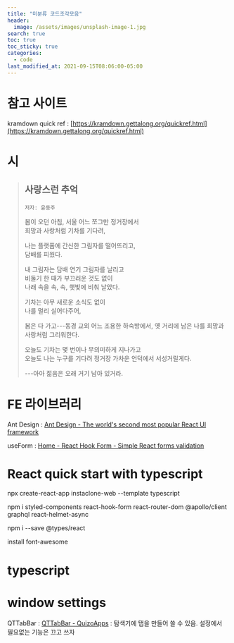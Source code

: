 ```yaml
---
title: "미분류 코드조각모음"
header:
  image: /assets/images/unsplash-image-1.jpg
search: true
toc: true
toc_sticky: true
categories:
  - code
last_modified_at: 2021-09-15T08:06:00-05:00
---
```


# 참고 사이트

kramdown quick ref : [https://kramdown.gettalong.org/quickref.html](https://kramdown.gettalong.org/quickref.html)

# 시

> ## 사랑스런 추억
>
> `저자: 윤동주`
>
> 봄이 오던 아침, 서울 어느 쪼그만 정거장에서   
> 희망과 사랑처럼 기차를 기다려,
>
> 나는 플랫폼에 간신한 그림자를 떨어뜨리고,   
> 담배를 피웠다.
>
> 내 그림자는 담배 연기 그림자를 날리고   
> 비둘기 한 때가 부끄러운 것도 없이   
> 나래 속을 속, 속, 햇빛에 비춰 날았다.
>
> 기차는 아무 새로운 소식도 없이   
> 나를 멀리 실어다주어,
>
> 봄은 다 가고---동경 교외 어느 조용한 하숙방에서, 옛 거리에 남은 나를 희망과 사랑처럼 그리워한다.
>
> 오늘도 기차는 몇 번이나 무의미하게 지나가고   
> 오늘도 나는 누구를 기다려 정거장 가차운 언덕에서 서성거릴게다.
>
> ---아아 젊음은 오래 거기 남아 있거라.

# FE 라이브러리

Ant Design : [Ant Design - The world's second most popular React UI framework](https://ant.design/)

useForm : [Home - React Hook Form - Simple React forms validation](https://react-hook-form.com)

# React quick start with typescript

npx create-react-app instaclone-web --template typescript

npm i styled-components react-hook-form react-router-dom @apollo/client graphql react-helmet-async

npm i --save @types/react

install font-awesome

# typescript

# window settings

QTTabBar : [QTTabBar - QuizoApps](http://qttabbar.wikidot.com/)
: 탐색기에 탭을 만들어 쓸 수 있음. 설정에서 필요없는 기능은 끄고 쓰자
